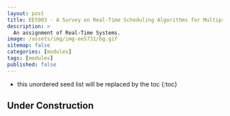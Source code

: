 ```yaml
---
layout: post
title: EE5903 - A Survey on Real-Time Scheduling Algorithms for Multiprocessors
description: >
  An assignment of Real-Time Systems.
image: /assets/img/img-ee5731/bg.gif
sitemap: false
categories: [modules]
tags: [modules]
published: false
---
```


* this unordered seed list will be replaced by the toc
{:toc}

## Under Construction